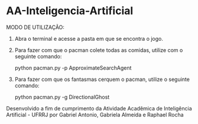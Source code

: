 # AA-Inteligencia-Artificial

MODO DE UTILIZAÇÃO:

1. Abra o terminal e acesse a pasta em que se encontra o jogo.

2. Para fazer com que o pacman colete todas as comidas, utilize com o seguinte comando:

	python pacman.py -p ApproximateSearchAgent

3. Para fazer com que os fantasmas cerquem o pacman, utilize o seguinte comando:

	python pacman.py -g DirectionalGhost

Desenvolvido a fim de cumprimento da Atividade Acadêmica de Inteligência Artificial - UFRRJ por Gabriel Antonio, Gabriela Almeida e Raphael Rocha
